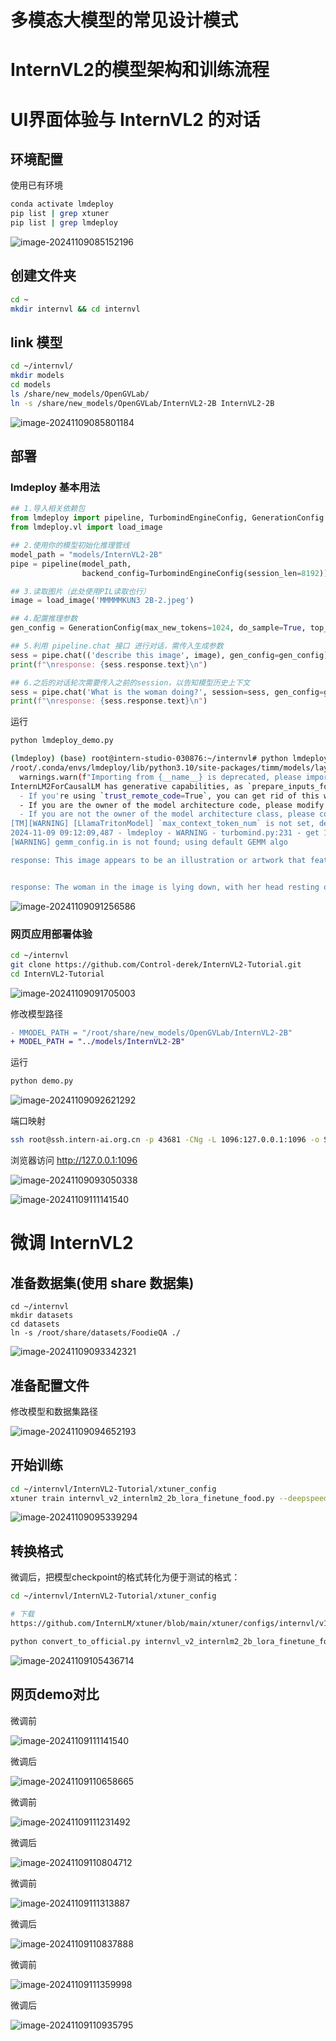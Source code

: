 # 多模态大模型的常见设计模式





# InternVL2的模型架构和训练流程



# UI界面体验与 InternVL2 的对话

## 环境配置

使用已有环境

```sh
conda activate lmdeploy
pip list | grep xtuner
pip list | grep lmdeploy
```

![image-20241109085152196](2-4_internvl.assets/image-20241109085152196.png)

## 创建文件夹

```sh
cd ~
mkdir internvl && cd internvl
```

## link 模型

```sh
cd ~/internvl/
mkdir models
cd models
ls /share/new_models/OpenGVLab/
ln -s /share/new_models/OpenGVLab/InternVL2-2B InternVL2-2B
```

![image-20241109085801184](2-4_internvl.assets/image-20241109085801184.png)

## 部署

### lmdeploy 基本用法

```python
## 1.导入相关依赖包
from lmdeploy import pipeline, TurbomindEngineConfig, GenerationConfig
from lmdeploy.vl import load_image

## 2.使用你的模型初始化推理管线
model_path = "models/InternVL2-2B"
pipe = pipeline(model_path,
                backend_config=TurbomindEngineConfig(session_len=8192))

## 3.读取图片（此处使用PIL读取也行）
image = load_image('MMMMMKUN3 2B-2.jpeg')

## 4.配置推理参数
gen_config = GenerationConfig(max_new_tokens=1024, do_sample=True, top_p=0.8, top_k=40, temperature=0.8)

## 5.利用 pipeline.chat 接口 进行对话，需传入生成参数
sess = pipe.chat(('describe this image', image), gen_config=gen_config)
print(f"\nresponse: {sess.response.text}\n")

## 6.之后的对话轮次需要传入之前的session，以告知模型历史上下文
sess = pipe.chat('What is the woman doing?', session=sess, gen_config=gen_config)
print(f"\nresponse: {sess.response.text}\n")
```

运行

```sh
python lmdeploy_demo.py
```

```sh
(lmdeploy) (base) root@intern-studio-030876:~/internvl# python lmdeploy_demo.py 
/root/.conda/envs/lmdeploy/lib/python3.10/site-packages/timm/models/layers/__init__.py:48: FutureWarning: Importing from timm.models.layers is deprecated, please import via timm.layers
  warnings.warn(f"Importing from {__name__} is deprecated, please import via timm.layers", FutureWarning)
InternLM2ForCausalLM has generative capabilities, as `prepare_inputs_for_generation` is explicitly overwritten. However, it doesn't directly inherit from `GenerationMixin`. From 👉v4.50👈 onwards, `PreTrainedModel` will NOT inherit from `GenerationMixin`, and this model will lose the ability to call `generate` and other related functions.
  - If you're using `trust_remote_code=True`, you can get rid of this warning by loading the model with an auto class. See https://huggingface.co/docs/transformers/en/model_doc/auto#auto-classes
  - If you are the owner of the model architecture code, please modify your model class such that it inherits from `GenerationMixin` (after `PreTrainedModel`, otherwise you'll get an exception).
  - If you are not the owner of the model architecture class, please contact the model code owner to update it.
[TM][WARNING] [LlamaTritonModel] `max_context_token_num` is not set, default to 8192.
2024-11-09 09:12:09,487 - lmdeploy - WARNING - turbomind.py:231 - get 171 model params
[WARNING] gemm_config.in is not found; using default GEMM algo                                                                                                                                                                                                    

response: This image appears to be an illustration or artwork that features a woman with exaggeratedly large breasts and long, flowing white hair. She is positioned in a way that her breasts are prominently displayed, and she is wearing a pair of high-heeled shoes. The background consists of what looks like a wooden structure with tiles, and there are some black shoes with white details on the sides. The artwork has a cartoonish and somewhat surreal style.


response: The woman in the image is lying down, with her head resting on a pillow. Her body is positioned in such a way that her breasts are prominently displayed, and she is wearing a pair of high-heeled shoes. The overall composition of the image has a cartoonish and surreal style, with exaggerated proportions and a focus on the woman's physical appearance.
```

![image-20241109091256586](2-4_internvl.assets/image-20241109091256586.png)

### 网页应用部署体验

```sh
cd ~/internvl
git clone https://github.com/Control-derek/InternVL2-Tutorial.git
cd InternVL2-Tutorial
```

![image-20241109091705003](2-4_internvl.assets/image-20241109091705003.png)

修改模型路径

```diff
- MMODEL_PATH = "/root/share/new_models/OpenGVLab/InternVL2-2B"
+ MODEL_PATH = "../models/InternVL2-2B"
```

运行

```sh
python demo.py
```

![image-20241109092621292](2-4_internvl.assets/image-20241109092621292.png)



端口映射

```sh
ssh root@ssh.intern-ai.org.cn -p 43681 -CNg -L 1096:127.0.0.1:1096 -o StrictHostKeyChecking=no UserKnownHostsFile=/dev/null
```

浏览器访问 http://127.0.0.1:1096

![image-20241109093050338](2-4_internvl.assets/image-20241109093050338.png)

![image-20241109111141540](2-4_internvl.assets/image-20241109111141540.png)

# 微调 InternVL2

## 准备数据集(使用 share 数据集)

```
cd ~/internvl
mkdir datasets
cd datasets
ln -s /root/share/datasets/FoodieQA ./
```

![image-20241109093342321](2-4_internvl.assets/image-20241109093342321.png)

## 准备配置文件

修改模型和数据集路径

![image-20241109094652193](2-4_internvl.assets/image-20241109094652193.png)

## 开始训练

```sh
cd ~/internvl/InternVL2-Tutorial/xtuner_config
xtuner train internvl_v2_internlm2_2b_lora_finetune_food.py --deepspeed deepspeed_zero2
```

![image-20241109095339294](2-4_internvl.assets/image-20241109095339294.png)

## 转换格式

微调后，把模型checkpoint的格式转化为便于测试的格式：

```sh
cd ~/internvl/InternVL2-Tutorial/xtuner_config

# 下载
https://github.com/InternLM/xtuner/blob/main/xtuner/configs/internvl/v1_5/convert_to_official.py

python convert_to_official.py internvl_v2_internlm2_2b_lora_finetune_food.py ./work_dirs/internvl_v2_internlm2_2b_lora_finetune_food/iter_640.pth ./work_dirs/internvl_v2_internlm2_2b_lora_finetune_food/lr35_ep10/ # 输出文件名可以按照喜好设置
```

![image-20241109105436714](2-4_internvl.assets/image-20241109105436714.png)

## 网页demo对比

微调前

![image-20241109111141540](2-4_internvl.assets/image-20241109111141540.png)

微调后

![image-20241109110658665](2-4_internvl.assets/image-20241109110658665.png)

微调前

![image-20241109111231492](2-4_internvl.assets/image-20241109111231492.png)

微调后

![image-20241109110804712](2-4_internvl.assets/image-20241109110804712.png)

微调前

![image-20241109111313887](2-4_internvl.assets/image-20241109111313887.png)

微调后

![image-20241109110837888](2-4_internvl.assets/image-20241109110837888.png)

微调前

![image-20241109111359998](2-4_internvl.assets/image-20241109111359998.png)

微调后

![image-20241109110935795](2-4_internvl.assets/image-20241109110935795.png)
